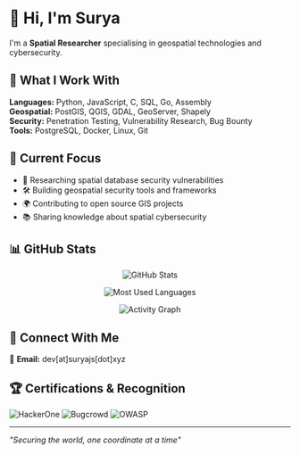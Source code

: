 # 👋 Hi, I'm Surya

I'm a **Spatial Researcher** specialising in geospatial technologies and cybersecurity.

## 🔧 What I Work With

**Languages:** Python, JavaScript, C, SQL, Go, Assembly  
**Geospatial:** PostGIS, QGIS, GDAL, GeoServer, Shapely  
**Security:** Penetration Testing, Vulnerability Research, Bug Bounty  
**Tools:** PostgreSQL, Docker, Linux, Git

## 🎯 Current Focus

- 🔬 Researching spatial database security vulnerabilities
- 🛠️ Building geospatial security tools and frameworks
- 🌍 Contributing to open source GIS projects
- 📚 Sharing knowledge about spatial cybersecurity

## 📊 GitHub Stats

<div align="center">

![GitHub Stats](https://github-readme-stats.vercel.app/api?username=js-surya&show_icons=true&theme=radical&hide_border=true&bg_color=0a0a0a&title_color=00ff41&text_color=00ff41&icon_color=ff073a)

![Most Used Languages](https://github-readme-stats.vercel.app/api/top-langs/?username=js-surya&layout=compact&theme=radical&hide_border=true&bg_color=0a0a0a&title_color=00ff41&text_color=00ff41)

![Activity Graph](https://github-readme-activity-graph.vercel.app/graph?username=js-surya&theme=terminal&bg_color=0a0a0a&color=00ff41&line=ff073a&point=ffffff)

</div>

## 🤝 Connect With Me

📧 **Email:** dev[at]suryajs[dot]xyz  

## 🏆 Certifications & Recognition

![HackerOne](https://img.shields.io/badge/HackerOne-Hacker-red?style=for-the-badge&logo=hackerone&logoColor=white)
![Bugcrowd](https://img.shields.io/badge/Bugcrowd-Researcher-orange?style=for-the-badge&logo=bugcrowd&logoColor=white)
![OWASP](https://img.shields.io/badge/OWASP-Member-blue?style=for-the-badge&logo=owasp&logoColor=white)

---

*"Securing the world, one coordinate at a time"*
